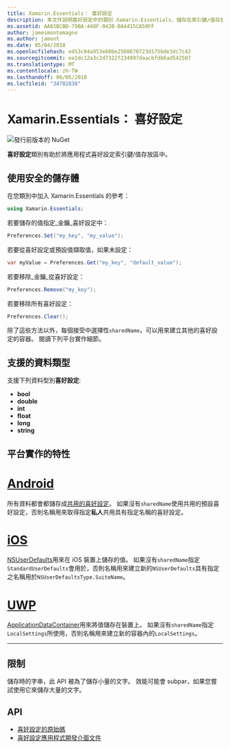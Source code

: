 ```yaml
---
title: Xamarin.Essentials： 喜好設定
description: 本文件說明喜好設定中的類別 Xamarin.Essentials，儲存在索引鍵/值存放區中的應用程式喜好設定。 它討論如何使用類別和可以儲存的資料類型。
ms.assetid: AA81BCBD-79BA-448F-942B-BA4415CA50FF
author: jamesmontemagno
ms.author: jamont
ms.date: 05/04/2018
ms.openlocfilehash: e453c04a953e60be2508670723d175bde3dc7c42
ms.sourcegitcommit: ea1dc12a3c2d7322f234997daacbfdb6ad542507
ms.translationtype: MT
ms.contentlocale: zh-TW
ms.lasthandoff: 06/05/2018
ms.locfileid: "34782838"
---
```

# <a name="xamarinessentials-preferences"></a>Xamarin.Essentials： 喜好設定

![發行前版本的 NuGet](~/media/shared/pre-release.png)

**喜好設定**類別有助於將應用程式喜好設定索引鍵/值存放區中。

## <a name="using-secure-storage"></a>使用安全的儲存體

在您類別中加入 Xamarin.Essentials 的參考：

```csharp
using Xamarin.Essentials;
```

若要儲存的值指定_金鑰_喜好設定中：

```csharp
Preferences.Set("my_key", "my_value");
```

若要從喜好設定或預設值擷取值，如果未設定：

```csharp
var myValue = Preferences.Get("my_key", "default_value");
```

若要移除_金鑰_從喜好設定：

```csharp
Preferences.Remove("my_key");
```

若要移除所有喜好設定：

```csharp
Preferences.Clear();
```

除了這些方法以外，每個接受中選擇性`sharedName`，可以用來建立其他的喜好設定的容器。 閱讀下列平台實作細節。

## <a name="supported-data-types"></a>支援的資料類型

支援下列資料型別**喜好設定**:

- **bool**
- **double**
- **int**
- **float**
- **long**
- **string**

## <a name="platform-implementation-specifics"></a>平台實作的特性

# <a name="androidtabandroid"></a>[Android](#tab/android)

所有資料都會都儲存成[共用的喜好設定](https://developer.android.com/training/data-storage/shared-preferences.html)。 如果沒有`sharedName`使用共用的預設喜好設定，否則名稱用來取得指定**私人**共用具有指定名稱的喜好設定。

# <a name="iostabios"></a>[iOS](#tab/ios)

[NSUserDefaults](https://docs.microsoft.com/en-us/xamarin/ios/app-fundamentals/user-defaults)用來在 iOS 裝置上儲存的值。 如果沒有`sharedName`指定`StandardUserDefaults`會用於，否則名稱用來建立新的`NSUserDefaults`具有指定之名稱用於`NSUserDefaultsType.SuiteName`。

# <a name="uwptabuwp"></a>[UWP](#tab/uwp)

[ApplicationDataContainer](https://docs.microsoft.com/en-us/uwp/api/windows.storage.applicationdatacontainer)用來將值儲存在裝置上。 如果沒有`sharedName`指定`LocalSettings`所使用，否則名稱用來建立新的容器內的`LocalSettings`。

--------------

## <a name="limitations"></a>限制

儲存時的字串，此 API 被為了儲存小量的文字。  效能可能會 subpar，如果您嘗試使用它來儲存大量的文字。

## <a name="api"></a>API

- [喜好設定的原始碼](https://github.com/xamarin/Essentials/tree/master/Xamarin.Essentials/Preferences)
- [喜好設定應用程式開發介面文件](xref:Xamarin.Essentials.Preferences)
